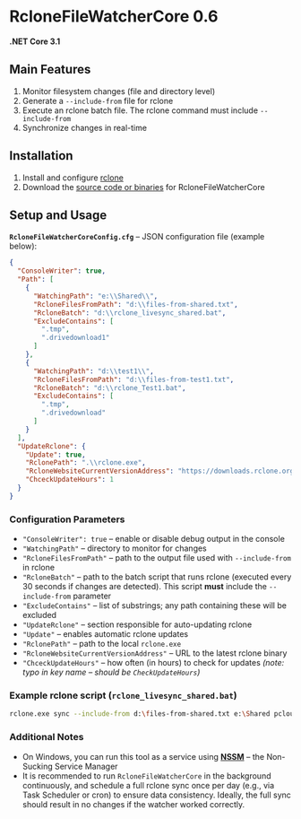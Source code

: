 # RcloneFileWatcherCore 0.6

**.NET Core 3.1**

## Main Features

1. Monitor filesystem changes (file and directory level)
2. Generate a `--include-from` file for rclone
3. Execute an rclone batch file. The rclone command must include `--include-from`
4. Synchronize changes in real-time

## Installation

1. Install and configure [rclone](https://rclone.org/)
2. Download the [source code or binaries](https://github.com/mstarczewski/RcloneFileWatcherCore/releases) for RcloneFileWatcherCore

## Setup and Usage

**`RcloneFileWatcherCoreConfig.cfg`** – JSON configuration file (example below):

```json
{
  "ConsoleWriter": true,
  "Path": [
    {
      "WatchingPath": "e:\\Shared\\",
      "RcloneFilesFromPath": "d:\\files-from-shared.txt",
      "RcloneBatch": "d:\\rclone_livesync_shared.bat",
      "ExcludeContains": [
        ".tmp",
        ".drivedownload1"
      ]
    },
    {
      "WatchingPath": "d:\\test1\\",
      "RcloneFilesFromPath": "d:\\files-from-test1.txt",
      "RcloneBatch": "d:\\rclone_Test1.bat",
      "ExcludeContains": [
        ".tmp",
        ".drivedownload"
      ]
    }
  ],
  "UpdateRclone": {
    "Update": true,
    "RclonePath": ".\\rclone.exe",
    "RcloneWebsiteCurrentVersionAddress": "https://downloads.rclone.org/rclone-current-windows-amd64.zip",
    "ChceckUpdateHours": 1
  }
}
```

### Configuration Parameters

* `"ConsoleWriter": true` – enable or disable debug output in the console
* `"WatchingPath"` – directory to monitor for changes
* `"RcloneFilesFromPath"` – path to the output file used with `--include-from` in rclone
* `"RcloneBatch"` – path to the batch script that runs rclone (executed every 30 seconds if changes are detected). This script **must** include the `--include-from` parameter
* `"ExcludeContains"` – list of substrings; any path containing these will be excluded
* `"UpdateRclone"` – section responsible for auto-updating rclone
* `"Update"` – enables automatic rclone updates
* `"RclonePath"` – path to the local `rclone.exe`
* `"RcloneWebsiteCurrentVersionAddress"` – URL to the latest rclone binary
* `"ChceckUpdateHours"` – how often (in hours) to check for updates *(note: typo in key name – should be `CheckUpdateHours`)*

### Example rclone script (`rclone_livesync_shared.bat`)

```bash
rclone.exe sync --include-from d:\files-from-shared.txt e:\Shared pcloudcrypt:Shared --create-empty-src-dirs --backup-dir pcloudcrypt:$Archive\Shared\2021 --suffix " [backup]" --log-file=d:\log_livesync_shared.txt --log-level INFO
```

### Additional Notes

* On Windows, you can run this tool as a service using **[NSSM](https://nssm.cc/)** – the Non-Sucking Service Manager
* It is recommended to run `RcloneFileWatcherCore` in the background continuously, and schedule a full rclone sync once per day (e.g., via Task Scheduler or cron) to ensure data consistency. Ideally, the full sync should result in no changes if the watcher worked correctly.
